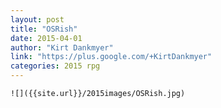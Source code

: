 ```yaml
---
layout: post
title: "OSRish"
date: 2015-04-01
author: "Kirt Dankmyer"
link: "https://plus.google.com/+KirtDankmyer"
categories: 2015 rpg
---
```

```
![]({{site.url}}/2015images/OSRish.jpg)
```
